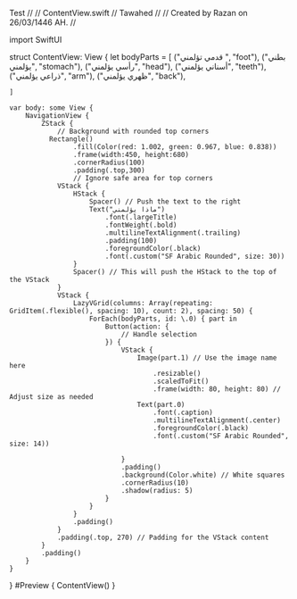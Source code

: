 Test
//
//  ContentView.swift
//  Tawahed
//
//  Created by Razan on 26/03/1446 AH.
//

import SwiftUI

struct ContentView: View {
    let bodyParts = [
        ("قدمي تؤلمني ", "foot"),
        ("بطني يؤلمني", "stomach"),
        ("رأسي يؤلمني", "head"),
        ("أسناني يؤلمني", "teeth"),
        ("ذراعي يؤلمني", "arm"),
        ("ظهري يؤلمني", "back"),
        
    ]
    
    var body: some View {
        NavigationView {
            ZStack {
                // Background with rounded top corners
              Rectangle()
                    .fill(Color(red: 1.002, green: 0.967, blue: 0.838))
                    .frame(width:450, height:680)
                    .cornerRadius(100)
                    .padding(.top,300)
                    // Ignore safe area for top corners
                VStack {
                    HStack {
                        Spacer() // Push the text to the right
                        Text("ماذا يؤلمني")
                            .font(.largeTitle)
                            .fontWeight(.bold)
                            .multilineTextAlignment(.trailing)
                            .padding(100)
                            .foregroundColor(.black)
                            .font(.custom("SF Arabic Rounded", size: 30))
                    }
                    Spacer() // This will push the HStack to the top of the VStack
                }
                VStack {
                    LazyVGrid(columns: Array(repeating: GridItem(.flexible(), spacing: 10), count: 2), spacing: 50) {
                        ForEach(bodyParts, id: \.0) { part in
                            Button(action: {
                                // Handle selection
                            }) {
                                VStack {
                                    Image(part.1) // Use the image name here
                                        .resizable()
                                        .scaledToFit()
                                        .frame(width: 80, height: 80) // Adjust size as needed
                                    Text(part.0)
                                        .font(.caption)
                                        .multilineTextAlignment(.center)
                                        .foregroundColor(.black)
                                        .font(.custom("SF Arabic Rounded", size: 14))

                                }
                                .padding()
                                .background(Color.white) // White squares
                                .cornerRadius(10)
                                .shadow(radius: 5)
                            }
                        }
                    }
                    .padding()
                }
                .padding(.top, 270) // Padding for the VStack content
            }
            .padding()
        }
    }
}
#Preview {
    ContentView()
}
